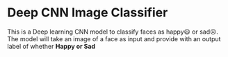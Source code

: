 # Deep CNN Image Classifier 

This is a Deep learning CNN model to classify faces as happy:smiley: or sad:frowning_face:. The model will take an image of a face as input and provide with an output label of whether **Happy or Sad** 